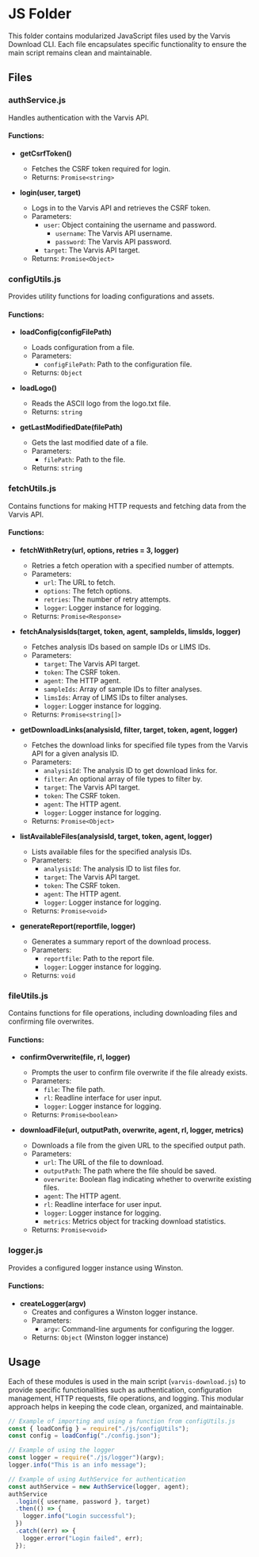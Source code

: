 # JS Folder

This folder contains modularized JavaScript files used by the Varvis Download CLI. Each file encapsulates specific functionality to ensure the main script remains clean and maintainable.

## Files

### authService.js

Handles authentication with the Varvis API.

#### Functions:

- **getCsrfToken()**
  - Fetches the CSRF token required for login.
  - Returns: `Promise<string>`

- **login(user, target)**
  - Logs in to the Varvis API and retrieves the CSRF token.
  - Parameters:
    - `user`: Object containing the username and password.
      - `username`: The Varvis API username.
      - `password`: The Varvis API password.
    - `target`: The Varvis API target.
  - Returns: `Promise<Object>`

### configUtils.js

Provides utility functions for loading configurations and assets.

#### Functions:

- **loadConfig(configFilePath)**
  - Loads configuration from a file.
  - Parameters:
    - `configFilePath`: Path to the configuration file.
  - Returns: `Object`

- **loadLogo()**
  - Reads the ASCII logo from the logo.txt file.
  - Returns: `string`

- **getLastModifiedDate(filePath)**
  - Gets the last modified date of a file.
  - Parameters:
    - `filePath`: Path to the file.
  - Returns: `string`

### fetchUtils.js

Contains functions for making HTTP requests and fetching data from the Varvis API.

#### Functions:

- **fetchWithRetry(url, options, retries = 3, logger)**
  - Retries a fetch operation with a specified number of attempts.
  - Parameters:
    - `url`: The URL to fetch.
    - `options`: The fetch options.
    - `retries`: The number of retry attempts.
    - `logger`: Logger instance for logging.
  - Returns: `Promise<Response>`

- **fetchAnalysisIds(target, token, agent, sampleIds, limsIds, logger)**
  - Fetches analysis IDs based on sample IDs or LIMS IDs.
  - Parameters:
    - `target`: The Varvis API target.
    - `token`: The CSRF token.
    - `agent`: The HTTP agent.
    - `sampleIds`: Array of sample IDs to filter analyses.
    - `limsIds`: Array of LIMS IDs to filter analyses.
    - `logger`: Logger instance for logging.
  - Returns: `Promise<string[]>`

- **getDownloadLinks(analysisId, filter, target, token, agent, logger)**
  - Fetches the download links for specified file types from the Varvis API for a given analysis ID.
  - Parameters:
    - `analysisId`: The analysis ID to get download links for.
    - `filter`: An optional array of file types to filter by.
    - `target`: The Varvis API target.
    - `token`: The CSRF token.
    - `agent`: The HTTP agent.
    - `logger`: Logger instance for logging.
  - Returns: `Promise<Object>`

- **listAvailableFiles(analysisId, target, token, agent, logger)**
  - Lists available files for the specified analysis IDs.
  - Parameters:
    - `analysisId`: The analysis ID to list files for.
    - `target`: The Varvis API target.
    - `token`: The CSRF token.
    - `agent`: The HTTP agent.
    - `logger`: Logger instance for logging.
  - Returns: `Promise<void>`

- **generateReport(reportfile, logger)**
  - Generates a summary report of the download process.
  - Parameters:
    - `reportfile`: Path to the report file.
    - `logger`: Logger instance for logging.
  - Returns: `void`

### fileUtils.js

Contains functions for file operations, including downloading files and confirming file overwrites.

#### Functions:

- **confirmOverwrite(file, rl, logger)**
  - Prompts the user to confirm file overwrite if the file already exists.
  - Parameters:
    - `file`: The file path.
    - `rl`: Readline interface for user input.
    - `logger`: Logger instance for logging.
  - Returns: `Promise<boolean>`

- **downloadFile(url, outputPath, overwrite, agent, rl, logger, metrics)**
  - Downloads a file from the given URL to the specified output path.
  - Parameters:
    - `url`: The URL of the file to download.
    - `outputPath`: The path where the file should be saved.
    - `overwrite`: Boolean flag indicating whether to overwrite existing files.
    - `agent`: The HTTP agent.
    - `rl`: Readline interface for user input.
    - `logger`: Logger instance for logging.
    - `metrics`: Metrics object for tracking download statistics.
  - Returns: `Promise<void>`

### logger.js

Provides a configured logger instance using Winston.

#### Functions:

- **createLogger(argv)**
  - Creates and configures a Winston logger instance.
  - Parameters:
    - `argv`: Command-line arguments for configuring the logger.
  - Returns: `Object` (Winston logger instance)

## Usage

Each of these modules is used in the main script (`varvis-download.js`) to provide specific functionalities such as authentication, configuration management, HTTP requests, file operations, and logging. This modular approach helps in keeping the code clean, organized, and maintainable.

```javascript
// Example of importing and using a function from configUtils.js
const { loadConfig } = require("./js/configUtils");
const config = loadConfig("./config.json");

// Example of using the logger
const logger = require("./js/logger")(argv);
logger.info("This is an info message");

// Example of using AuthService for authentication
const authService = new AuthService(logger, agent);
authService
  .login({ username, password }, target)
  .then(() => {
    logger.info("Login successful");
  })
  .catch((err) => {
    logger.error("Login failed", err);
  });
```
